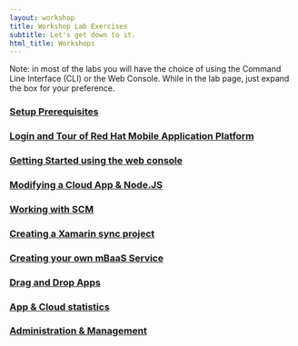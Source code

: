 ```yaml
---
layout: workshop
title: Workshop Lab Exercises
subtitle: Let's get down to it.
html_title: Workshops
---
```


<i class="fa fa-info-circle"></i> Note: in most of the labs you will have the choice of using the Command Line Interface (CLI) or the Web Console.  While in the lab page, just expand the box for your preference.

### [Setup Prerequisites](workshop-prerequisites.html)

### [Login and Tour of Red Hat Mobile Application Platform](workshop-introduction.html)

### [Getting Started using the web console](a-tour-of-the-webconsole-xamarin.html)

### [Modifying a Cloud App & Node.JS](a-tour-of-the-webconsole-cloud-app.html)

### [Working with SCM](lab-working-with-scm.html)

### [Creating a Xamarin sync project](lab-working-with-xamarin.html)

### [Creating your own mBaaS Service](nodejs_weather_module.html)

### [Drag and Drop Apps](drag-and-drop-apps.html)

### [App & Cloud statistics](apps-and-cloud-statistics.html)

### [Administration & Management](administration-and-management.html)


<!--
### [Lab: XXX](workshop-labX-XXX.html)

-->
